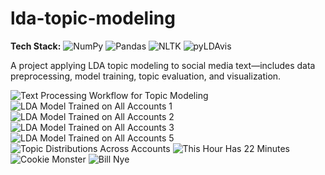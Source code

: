 # lda-topic-modeling

**Tech Stack:** ![NumPy](https://img.shields.io/badge/NumPy-013243?logo=numpy&logoColor=white) ![Pandas](https://img.shields.io/badge/Pandas-150458?logo=pandas&logoColor=white) ![NLTK](https://img.shields.io/badge/NLTK-FF4500?logo=nltk&logoColor=white) ![pyLDAvis](https://img.shields.io/badge/pyLDAvis-F4A415?logo=pyldavis&logoColor=white)

A project applying LDA topic modeling to social media text—includes data preprocessing, model training, topic evaluation, and visualization.

![Text Processing Workflow for Topic Modeling](https://github.com/yildiramdsa/lda_topic_modeling/blob/main/Text_Processing_Workflow_for_Topic_Modeling.png)
![LDA Model Trained on All Accounts 1](https://github.com/yildiramdsa/lda_topic_modeling/blob/main/LDA_Model_Trained_on_All_Accounts_1.png)
![LDA Model Trained on All Accounts 2](https://github.com/yildiramdsa/lda_topic_modeling/blob/main/LDA_Model_Trained_on_All_Accounts_2.png)
![LDA Model Trained on All Accounts 3](https://github.com/yildiramdsa/lda_topic_modeling/blob/main/LDA_Model_Trained_on_All_Accounts_3.png)
![LDA Model Trained on All Accounts 5](https://github.com/yildiramdsa/lda_topic_modeling/blob/main/LDA_Model_Trained_on_All_Accounts_5.png)
![Topic Distributions Across Accounts](https://github.com/yildiramdsa/lda_topic_modeling/blob/main/Topic_Distributions_Across_Accounts.png)
![This Hour Has 22 Minutes](https://github.com/yildiramdsa/lda_topic_modeling/blob/main/This_Hour_Has_22_Minutes.png)
![Cookie Monster](https://github.com/yildiramdsa/lda_topic_modeling/blob/main/Cookie_Monster.png)
![Bill Nye](https://github.com/yildiramdsa/lda_topic_modeling/blob/main/Bill_Nye.png)

